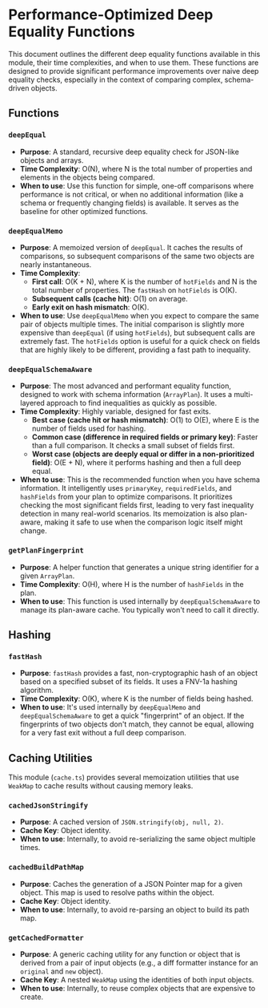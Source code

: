 # Performance-Optimized Deep Equality Functions

This document outlines the different deep equality functions available in this module, their time complexities, and when to use them. These functions are designed to provide significant performance improvements over naive deep equality checks, especially in the context of comparing complex, schema-driven objects.

## Functions

### `deepEqual`

- **Purpose**: A standard, recursive deep equality check for JSON-like objects and arrays.
- **Time Complexity**: O(N), where N is the total number of properties and elements in the objects being compared.
- **When to use**: Use this function for simple, one-off comparisons where performance is not critical, or when no additional information (like a schema or frequently changing fields) is available. It serves as the baseline for other optimized functions.

### `deepEqualMemo`

- **Purpose**: A memoized version of `deepEqual`. It caches the results of comparisons, so subsequent comparisons of the same two objects are nearly instantaneous.
- **Time Complexity**:
  - **First call**: O(K + N), where K is the number of `hotFields` and N is the total number of properties. The `fastHash` on `hotFields` is O(K).
  - **Subsequent calls (cache hit)**: O(1) on average.
  - **Early exit on hash mismatch**: O(K).
- **When to use**: Use `deepEqualMemo` when you expect to compare the same pair of objects multiple times. The initial comparison is slightly more expensive than `deepEqual` (if using `hotFields`), but subsequent calls are extremely fast. The `hotFields` option is useful for a quick check on fields that are highly likely to be different, providing a fast path to inequality.

### `deepEqualSchemaAware`

- **Purpose**: The most advanced and performant equality function, designed to work with schema information (`ArrayPlan`). It uses a multi-layered approach to find inequalities as quickly as possible.
- **Time Complexity**: Highly variable, designed for fast exits.
  - **Best case (cache hit or hash mismatch)**: O(1) to O(E), where E is the number of fields used for hashing.
  - **Common case (difference in required fields or primary key)**: Faster than a full comparison. It checks a small subset of fields first.
  - **Worst case (objects are deeply equal or differ in a non-prioritized field)**: O(E + N), where it performs hashing and then a full deep equal.
- **When to use**: This is the recommended function when you have schema information. It intelligently uses `primaryKey`, `requiredFields`, and `hashFields` from your plan to optimize comparisons. It prioritizes checking the most significant fields first, leading to very fast inequality detection in many real-world scenarios. Its memoization is also plan-aware, making it safe to use when the comparison logic itself might change.

### `getPlanFingerprint`

- **Purpose**: A helper function that generates a unique string identifier for a given `ArrayPlan`.
- **Time Complexity**: O(H), where H is the number of `hashFields` in the plan.
- **When to use**: This function is used internally by `deepEqualSchemaAware` to manage its plan-aware cache. You typically won't need to call it directly.

## Hashing

### `fastHash`

- **Purpose**: `fastHash` provides a fast, non-cryptographic hash of an object based on a specified subset of its fields. It uses a FNV-1a hashing algorithm.
- **Time Complexity**: O(K), where K is the number of fields being hashed.
- **When to use**: It's used internally by `deepEqualMemo` and `deepEqualSchemaAware` to get a quick "fingerprint" of an object. If the fingerprints of two objects don't match, they cannot be equal, allowing for a very fast exit without a full deep comparison.

## Caching Utilities

This module (`cache.ts`) provides several memoization utilities that use `WeakMap` to cache results without causing memory leaks.

### `cachedJsonStringify`

- **Purpose**: A cached version of `JSON.stringify(obj, null, 2)`.
- **Cache Key**: Object identity.
- **When to use**: Internally, to avoid re-serializing the same object multiple times.

### `cachedBuildPathMap`

- **Purpose**: Caches the generation of a JSON Pointer map for a given object. This map is used to resolve paths within the object.
- **Cache Key**: Object identity.
- **When to use**: Internally, to avoid re-parsing an object to build its path map.

### `getCachedFormatter`

- **Purpose**: A generic caching utility for any function or object that is derived from a pair of input objects (e.g., a diff formatter instance for an `original` and `new` object).
- **Cache Key**: A nested `WeakMap` using the identities of both input objects.
- **When to use**: Internally, to reuse complex objects that are expensive to create. 